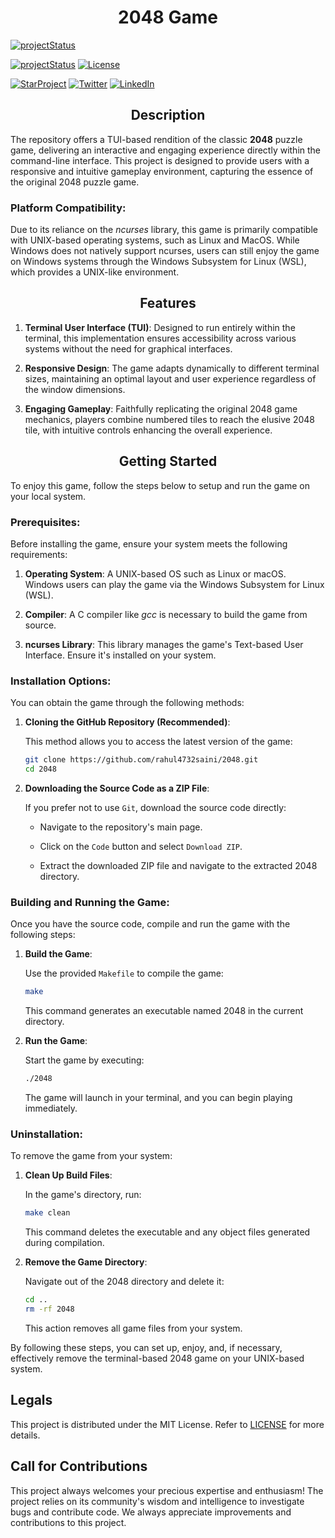 <h1 align=center>2048 Game</h1>

<a href="https://www.codefactor.io/repository/github/rahul4732saini/2048"><img src="https://www.codefactor.io/repository/github/rahul4732saini/2048/badge" alt="projectStatus"></a>

<a href="https://www.github.com/rahul4732saini/fise"><img src="https://img.shields.io/badge/status-beta-yellow?maxAge=60" alt="projectStatus"></a>
<a href="https://github.com/rahul4732saini/fise/blob/main/LICENSE"><img src="https://img.shields.io/badge/License-MIT-green?maxAge=60" alt="License"></a>

<a href="https://www.github.com/rahul4732saini/2048"><img src="https://img.shields.io/github/stars/rahul4732saini/2048.svg?style=social&label=Star&maxAge=60" alt="StarProject"></a>
<a href="https://www.twitter.com/rahulsaini4732"><img src="https://img.shields.io/twitter/follow/rahulsaini4732?style=social&label=Follow&maxAge=60" alt="Twitter"></a>
<a href="https://www.linkedin.com/in/rahul4732saini/"><img src="https://img.shields.io/badge/LinkedIn-Connect-blue?style=social&logo=linkedin&maxAge=60" alt="LinkedIn"></a>


<h2 align=center>Description</h2>

The repository offers a TUI-based rendition of the classic **2048** puzzle game, delivering an interactive and engaging experience directly within the command-line interface. This project is designed to provide users with a responsive and intuitive gameplay environment, capturing the essence of the original 2048 puzzle game.​

### Platform Compatibility:

Due to its reliance on the *ncurses* library, this game is primarily compatible with UNIX-based operating systems, such as Linux and MacOS. While Windows does not natively support ncurses, users can still enjoy the game on Windows systems through the Windows Subsystem for Linux (WSL), which provides a UNIX-like environment.

<h2 align=center>Features</h2>

1. **Terminal User Interface (TUI)**: Designed to run entirely within the terminal, this implementation ensures accessibility across various systems without the need for graphical interfaces.​

2. **Responsive Design**: The game adapts dynamically to different terminal sizes, maintaining an optimal layout and user experience regardless of the window dimensions.​

3. **Engaging Gameplay**: Faithfully replicating the original 2048 game mechanics, players combine numbered tiles to reach the elusive 2048 tile, with intuitive controls enhancing the overall experience.

<h2 align=center>Getting Started</h2>

To enjoy this game, follow the steps below to setup and run the game on your local system.

### Prerequisites:

Before installing the game, ensure your system meets the following requirements:

1. **Operating System**: A UNIX-based OS such as Linux or macOS. Windows users can play the game via the Windows Subsystem for Linux (WSL).​

2. **Compiler**: A C compiler like *gcc* is necessary to build the game from source.

3. **ncurses Library**: This library manages the game's Text-based User Interface. Ensure it's installed on your system.

### Installation Options:

You can obtain the game through the following methods:

1. **Cloning the GitHub Repository (Recommended)**:

    This method allows you to access the latest version of the game:

    ```bash
    git clone https://github.com/rahul4732saini/2048.git
    cd 2048
    ```

2. **Downloading the Source Code as a ZIP File**:

    If you prefer not to use `Git`, download the source code directly:

    - Navigate to the repository's main page.​

    - Click on the `Code` button and select `Download ZIP`.​

    - Extract the downloaded ZIP file and navigate to the extracted 2048 directory.​

### Building and Running the Game:

Once you have the source code, compile and run the game with the following steps:

1. **Build the Game**:

    Use the provided `Makefile` to compile the game:

    ```bash
    make
    ```

    This command generates an executable named 2048 in the current directory.

2. **Run the Game**:

    Start the game by executing:

    ```bash
    ./2048
    ```

    The game will launch in your terminal, and you can begin playing immediately.

### Uninstallation:

To remove the game from your system:

1. **Clean Up Build Files**:

    In the game's directory, run:

    ```bash
    make clean
    ```

    This command deletes the executable and any object files generated during compilation.


2. **Remove the Game Directory**:

    Navigate out of the 2048 directory and delete it:

    ```bash
    cd ..
    rm -rf 2048
    ```

    This action removes all game files from your system.

By following these steps, you can set up, enjoy, and, if necessary, effectively remove the terminal-based 2048 game on your UNIX-based system.

## Legals

This project is distributed under the MIT License. Refer to [LICENSE](./LICENSE) for more details.

## Call for Contributions

This project always welcomes your precious expertise and enthusiasm!
The project relies on its community's wisdom and intelligence to investigate bugs and contribute code. We always appreciate improvements and contributions to this project.